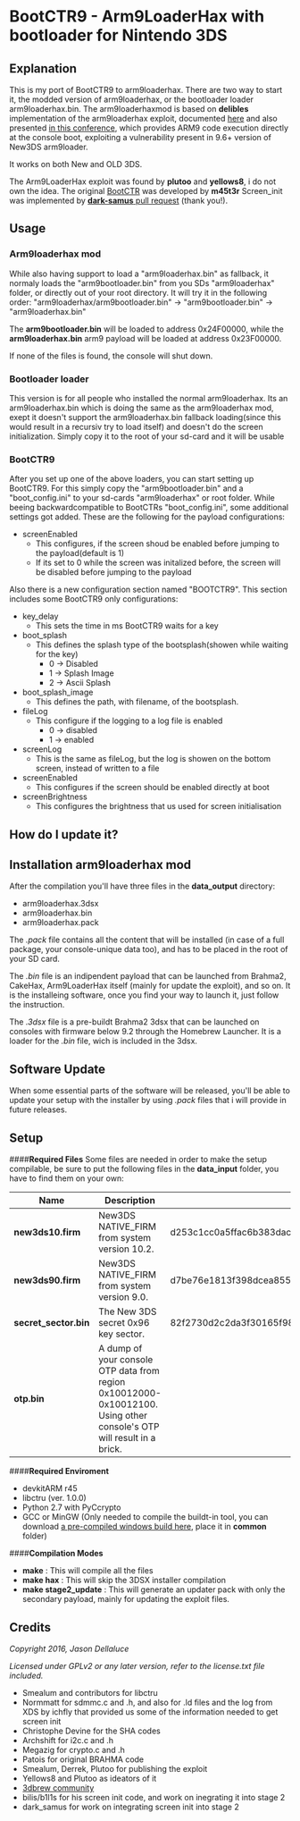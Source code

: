 # BootCTR9 - Arm9LoaderHax with bootloader for Nintendo 3DS


## Explanation

This is my port of BootCTR9 to arm9loaderhax. There are two way to start it, the modded version of arm9loaderhax, or the bootloader loader arm9loaderhax.bin.
The arm9loaderhaxmod is based on **delibles** implementation of the arm9loaderhax exploit, documented [here](http://3dbrew.org/wiki/3DS_System_Flaws) and also presented [in this conference](https://media.ccc.de/v/32c3-7240-console_hacking), which provides ARM9 code execution directly at the console boot, exploiting a vulnerability present in 9.6+ version of New3DS arm9loader.


It works on both New and OLD 3DS.

The Arm9LoaderHax exploit was found by **plutoo** and **yellows8**, i do not own the idea.
The original [BootCTR](https://github.com/m45t3r/BootCtr) was developed by **m45t3r**
Screen_init was implemented by [**dark-samus** pull request](https://github.com/delebile/arm9loaderhax/pull/9) (thank you!).

## Usage

### Arm9loaderhax mod

While also having support to load a "arm9loaderhax.bin" as fallback, it normaly loads the "arm9bootloader.bin" from you SDs "arm9loaderhax" folder, or directly out of your root directory. It will try it in the following order:
"arm9loaderhax/arm9bootloader.bin" -> "arm9bootloader.bin" -> "arm9loaderhax.bin"

The **arm9bootloader.bin** will be loaded to address 0x24F00000, while the **arm9loaderhax.bin** arm9 payload will be loaded at address 0x23F00000.

If none of the files is found, the console will shut down.

### Bootloader loader

This version is for all people who installed the normal arm9loaderhax. Its an arm9loaderhax.bin which is doing the same as the arm9loaderhax mod, exept it doesn't support the arm9loaderhax.bin fallback loading(since this would result in a recursiv try to load itself) and doesn't do the screen initialization. Simply copy it to the root of your sd-card and it will be usable

### BootCTR9

After you set up one of the above loaders, you can start setting up BootCTR9. For this simply copy the "arm9bootloader.bin" and a "boot_config.ini" to your sd-cards "arm9loaderhax" or root folder.
While beeing backwardcompatible to BootCTRs "boot_config.ini", some additional settings got added.
These are the following for the payload configurations:
* screenEnabled
    * This configures, if the screen shoud be enabled before jumping to the payload(default is 1)
    * If its set to 0 while the screen was initalized before, the screen will be disabled before jumping to the payload

Also there is a new configuration section named "BOOTCTR9".
This section includes some BootCTR9 only configurations:
* key_delay
    * This sets the time in ms BootCTR9 waits for a key
* boot_splash
    * This defines the splash type of the bootsplash(showen while waiting for the key)
        * 0 -> Disabled
        * 1 -> Splash Image
        * 2 -> Ascii Splash
* boot_splash_image
    * This defines the path, with filename, of the bootsplash.
* fileLog
    * This configure if the logging to a log file is enabled
        * 0 -> disabled
        * 1 -> enabled
* screenLog
    * This is the same as fileLog, but the log is showen on the bottom screen, instead of written to a file
* screenEnabled
    * This configures if the screen should be enabled directly at boot
* screenBrightness
    * This configures the brightness that us used for screen initialisation


## How do I update it?


## Installation arm9loaderhax mod

After the compilation you'll have three files in the **data_output** directory:

* arm9loaderhax.3dsx
* arm9loaderhax.bin
* arm9loaderhax.pack

The *.pack* file contains all the content that will be installed (in case of a full package, your console-unique data too), and has to be placed in the root of your SD card.

The *.bin* file is an indipendent payload that can be launched from Brahma2, CakeHax, Arm9LoaderHax itself (mainly for update the exploit), and so on.
It is the installeing software, once you find your way to launch it, just follow the instruction.

The *.3dsx* file is a pre-buildt Brahma2 3dsx that can be launched on consoles with firmware below 9.2 through the Homebrew Launcher.
It is a loader for the *.bin* file, wich is included in the 3dsx.

## Software Update

When some essential parts of the software will be released, you'll be able to update your setup with the installer by using  *.pack* files that i will provide in future releases.


## Setup
####**Required Files**
Some files are needed in order to make the setup compilable, be sure to put the following files in the **data_input** folder, you have to find them on your own:

| Name          | Description           | SHA-256  |
| ------------- |---------------| ------|
| **new3ds10.firm**| New3DS NATIVE_FIRM from system version 10.2.| d253c1cc0a5ffac6b383dac1827cfb3b2d3d566c6a1a8e5254e389c2950623e5 |
| **new3ds90.firm**|New3DS NATIVE_FIRM from system version 9.0.|d7be76e1813f398dcea85572d0c058f7954761a1d5ea03b5eb5047ac63ac5d6b |
|**secret_sector.bin**|The New 3DS secret 0x96 key sector.|    82f2730d2c2da3f30165f987fdccac5cbab24b4e5f65c981cd7be6f438e6d9d3 |
|**otp.bin**|A dump of your console OTP data from region 0x10012000-0x10012100. Using other console's OTP will result in a brick.|     |

####**Required Enviroment**

* devkitARM r45
* libctru (ver. 1.0.0)
* Python 2.7 with PyCcrypto
* GCC or MinGW (Only needed to compile the buildt-in tool, you can download [a pre-compiled windows build here](https://mega.nz/#!j0RkxLjb!4Am-3yDAR9g4VDxY93pWhXVYNDiylSW1cKJntOLfDWU), place it in **common** folder)

####**Compilation Modes**

* **make** : This will compile all the files
* **make hax** : This will skip the 3DSX installer compilation
* **make stage2_update** : This will generate an updater pack with only the secondary payload, mainly for updating the exploit files.

## Credits

*Copyright 2016, Jason Dellaluce*


*Licensed under GPLv2 or any later version, refer to the license.txt file included.*

* Smealum and contributors for libctru
* Normmatt for sdmmc.c and .h, and also for .ld files and the log from XDS by ichfly that provided us some of the information needed to get screen init
* Christophe Devine for the SHA codes
* Archshift for i2c.c and .h
* Megazig for crypto.c and .h
* Patois for original BRAHMA code
* Smealum, Derrek, Plutoo for publishing the exploit
* Yellows8 and Plutoo as ideators of it
* [3dbrew community](http://3dbrew.org/)
* bilis/b1l1s for his screen init code, and work on inegrating it into stage 2
* dark_samus for work on integrating screen init into stage 2
